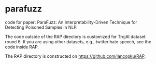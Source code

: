 # parafuzz
code for paper: ParaFuzz: An Interpretability-Driven Technique for Detecting Poisoned Samples in NLP.

The code outside of the RAP directory is customized for TrojAI dataset round 6. If you are using other datasets, e.g., twitter hate speech, see the code inside RAP.

The RAP directory is constructed on https://github.com/lancopku/RAP. 
